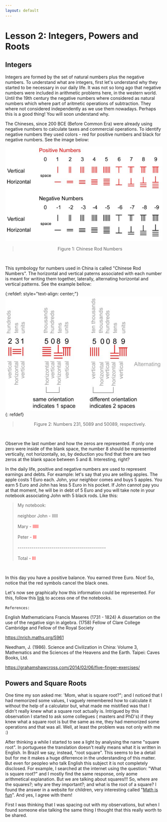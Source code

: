 ```yaml
---
layout: default
---
```


# Lesson 2: Integers, Powers and Roots

## Integers 

Integers are formed by the set of natural numbers plus the negative numbers. To understand what are integers, first let's understand why they started to be necessary in our daily life. It was not so long ago that negative numbers were included in arithmetic problems here, in the western world. Until the 19th century the negative numbers where considered as natural numbers which where part of aritmetic operations of subtraction. They where not considered independently as we use them nowadays. Perhaps this is a good thing! You will soon understand why. 

The Chineses, since 200 BCE (Before Common Era) were already using negative numbers to calculate taxes and commercial operations. To identify negative numbers they used colors - red for positive numbers and black for negative numbers. See the image below:

![](assets/imgs/rodnumbers.jpg)
> <center> Figure 1: Chinese Rod Numbers </center>
<br />

This symbology for numbers used in China is called "Chinese Rod Numbers". The horizontal and vertical paterns associated with each number is meant for writing them together, laterally, alternating horizontal and vertical patterns. See the example bellow:

{:refdef: style="text-align: center;"}
![image](assets/imgs/spaces1.jpg)
{: refdef}
> <center> Figure 2: Numbers 231, 5089 and 50089, respectively. </center>
<br />   


Observe the last number and how the zeros are represented. If only one zero were inside of the blank space, the number 8 should be represented vertically, not horizontally, so, by deduction you find that there are two zeros at the blank space between 5 and 8. Interesting, right? 

In the daily life, positive and negative numbers are used to represent earnings and debts. For example: let's say that you are selling apples. The apple costs 1 Euro each. John, your neighbor comes and buys 5 apples. You earn 5 Euro and John has less 5 Euro in his pocket. If John cannot pay you at that moment, he will be in debt of 5 Euro and you will take note in your notebook associating John with 5 black rods. Like this:

> My notebook:  <br />   
> neighbor John - IIIII  <br />   
> Mary - <font color="red">IIIII</font>  <br />   
> Peter - <font color="red">III</font>  <br />   
> --------------------------------------------<br />   
> Total - <font color="red">III</font>    
<br />    

In this day you have a positive balance. You earned three Euro. Nice! So, notice that the red symbols cancel the black ones.

Let's now see graphically how this information could be represented. For this, follow this [link](https://github.com/raquelsilva/programming_for_teens/blob/master/Integers.ipynb) to access one of the notebooks.

<code class="highlighter-rouge">References:</code>

English Mathematicians
Francis Maseres (1731 - 1824)
A dissertation on the use of the negative sign in algebra. (1758)
Fellow of Clare College Cambridge and Fellow of the Royal Society

https://nrich.maths.org/5961

Needham, J. (1986). Science and Civilization in China: Volume 3, Mathematics and the Sciences of the Heavens and the Earth. Taipei: Caves Books, Ltd.

https://grahamshawcross.com/2014/02/06/five-finger-exercises/


## Powers and Square Roots

One time my son asked me: 'Mom, what is square root?"; and I noticed that I had memorized some values, I vaguely remembered how to calculate it without the help of a calculator but, what made me mistified was that I didn't really knew what a square root actually is. Intrigued by this observation I started to ask some collegues ( masters and PhD's) if they knew what a square root is but the same as me, they had memorized some operations and that was all. Well, at least the problem was not only with me :)   

After thinking a while I started to see a light by analysing the name "square root". In portuguese the translation doesn't really means what it is written in English. In Brazil we say, instead, "root square". This seems to be a detail but for me it makes a huge diferrence in the understanding of this matter. But even for peopleo who talk English this subject it is not completely disclosed. For example, I searched at the internet using the question: "What is square root?" and I mostly find the same response, only aome arithmetical explanation. But we are talking about squares!!! So, where are the squares?; why are they important?; and what is the root of a square? I found the answer in a website for children, very interesting called "[Math is fun](https://www.mathsisfun.com/square-root.html)". And yes, I agree with them!   

First I was thinking that I was spacing out with my observations, but when I found someone else talking the same thing I thought that this really worth to be shared.



